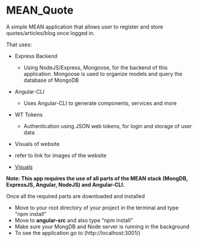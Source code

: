 # MEAN_Quote
A simple MEAN application that allows user to register and store quotes/articles/blog once logged in.
 

That uses:

* Express Backend

  * Using NodeJS/Express, Mongoose, for the backend of this application. Mongoose is used to organize models and query the database of MongoDB


* Angular-CLI

  * Uses Angular-CLI to generate components, services and more

* WT Tokens
  * Authentication using JSON web tokens, for login and storage of user data

* Visuals of website
 * refer to link for images of the website
  * [Visuals](https://github.com/Jia790/MEAN_Quote/tree/master/Image_of_site "Visuals of Website")

**Note: This app requires the use of all parts of the MEAN stack (MongDB, ExpressJS, Angular, NodeJS) and Angular-CLI.**

Once all the required parts are downloaded and installed
* Move to your root directory of your project in the terminal and type "npm install"
* Move to **angular-src** and also type "npm install"
* Make sure your MongDB and Node server is running in the background
* To see the application go to (http://localhost:3001/)
